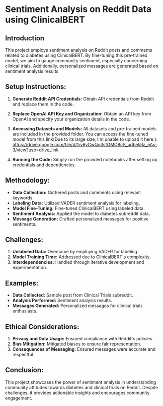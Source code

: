 # Sentiment Analysis on Reddit Data using ClinicalBERT

## Introduction

This project employs sentiment analysis on Reddit posts and comments related to diabetes using ClinicalBERT. By fine-tuning this pre-trained model, we aim to gauge community sentiment, especially concerning clinical trials. Additionally, personalized messages are generated based on sentiment analysis results.

## Setup Instructions:

1. **Generate Reddit API Credentials:**
   Obtain API credentials from Reddit and replace them in the code.

2. **Replace OpenAI API Key and Organization:**
   Obtain an API key from OpenAI and specify your organization details in the code.

3. **Accessing Datasets and Models:**
   All datasets and pre-trained models are included in the provided folder.
   You can access the fine-tuned model from this link(Due to its large size, I'm unable to upload it here.): https://drive.google.com/file/d/1rv6yCwQn3sfGMO8cS_udbeIiRa_eAs-3/view?usp=drive_link
   
5. **Running the Code:**
   Simply run the provided notebooks after setting up credentials and dependencies.

## Methodology:

- **Data Collection:** Gathered posts and comments using relevant keywords.
- **Labeling Data:** Utilized VADER sentiment analysis for labeling.
- **Model Fine-Tuning:** Fine-tuned ClinicalBERT using labeled data.
- **Sentiment Analysis:** Applied the model to diabetes subreddit data.
- **Message Generation:** Crafted personalized messages for positive sentiments.

## Challenges:

1. **Unlabeled Data:** Overcame by employing VADER for labeling.
2. **Model Training Time:** Addressed due to ClinicalBERT's complexity.
3. **Interdependencies:** Handled through iterative development and experimentation.

## Examples:

- **Data Collected:** Sample post from Clinical Trials subreddit.
- **Analysis Performed:** Sentiment analysis results.
- **Messages Generated:** Personalized messages for clinical trials enthusiasts.

## Ethical Considerations:

1. **Privacy and Data Usage:** Ensured compliance with Reddit's policies.
2. **Bias Mitigation:** Mitigated biases to ensure fair representation.
3. **Consequences of Messaging:** Ensured messages were accurate and respectful.

## Conclusion:

This project showcases the power of sentiment analysis in understanding community attitudes towards diabetes and clinical trials on Reddit. Despite challenges, it provides actionable insights and encourages community engagement.

